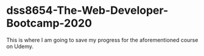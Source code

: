 # dss8654-The-Web-Developer-Bootcamp-2020
This is where I am going to save my progress for the aforementioned course on Udemy.
